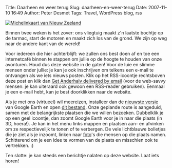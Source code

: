 Title: Daarheen en weer terug
Slug: daarheen-en-weer-terug
Date: 2007-11-10 16:49
Author: Peter Desmet
Tags: Travel, WordPress blog, rss

[![Michelinkaart van Nieuw Zeeland](|filename|/images/2007-kaart-nz.jpg)](|filename|/images/2007-kaart-nz.jpg)

Binnen twee weken is het zover: ons vliegtuig maakt z'n laatste bochtje op de tarmac, start de motoren en maakt zich los van de grond. We zijn op weg naar de andere kant van de wereld!

Voor iedereen die hier achterblijft: we zullen ons best doen af en toe een internetcafé binnen te stappen om jullie op de hoogte te houden van onze avonturen. Houd dus deze website in de gaten! Voor de luie en slimme mensen onder jullie: je kan je ook inschrijven om telkens een e-mail te ontvangen als we iets nieuws posten. Klik op het RSS-icoontje rechtsboven deze post en klik dan [Get Anderhalv delivered by email](http://www.feedburner.com/fb/a/emailverifySubmit?feedId=1357324) (voor de web-savvy mensen: je kan uiteraard ook gewoon een RSS-reader gebruiken). Eenmaal je een e-mail hebt, kan je best doorklikken naar de website.

Als je met ons (virtueel) wil meereizen, installeer dan de [nieuwste versie](http://earth.google.com/intl/nl/download-earth.html) van Google Earth en open [dit bestand](|filename|/files/2007-route-nz.kml "Onze route in Google Earth"). Onze geplande route is aangeduid, samen met de belangrijkste plaatsen die we willen bezoeken. Dubbelklik je op een geel icoontje, dan zoomt Google Earth voor je in naar die plaats (in 3D, hoera!). Je kan in het menu links mappen en plaatsen aan- en afvinken om ze respectievelijk te tonen of te verbergen. De vele lichtblauwe bolletjes die je ziet als je inzoomt, linken naar [foto](http://www.panoramio.com/photo/1943536)'s die mensen op die plaats namen. Schitterend om je een idee te vormen van de plaats en misschien ook te vertrekken. :)

Ten slotte: je kan steeds een berichtje nalaten op deze website. Laat iets horen!